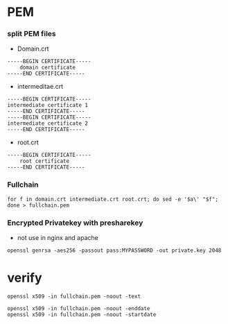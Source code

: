 # PEM

### split PEM files
 
- Domain.crt
```
-----BEGIN CERTIFICATE-----
    domain certificate
-----END CERTIFICATE-----
```
- intermeditae.crt
```
-----BEGIN CERTIFICATE-----
intermediate certificate 1
-----END CERTIFICATE-----
-----BEGIN CERTIFICATE-----
intermediate certificate 2 
-----END CERTIFICATE-----
```
- root.crt
```   
-----BEGIN CERTIFICATE-----
    root certificate
-----END CERTIFICATE-----
```


### Fullchain 
```
for f in domain.crt intermediate.crt root.crt; do sed -e '$a\' "$f"; done > fullchain.pem
```

### Encrypted Privatekey with presharekey
- not use in nginx and apache
```
openssl genrsa -aes256 -passout pass:MYPASSWORD -out private.key 2048
```

# verify
```
openssl x509 -in fullchain.pem -noout -text
```

```
openssl x509 -in fullchain.pem -noout -enddate
openssl x509 -in fullchain.pem -noout -startdate
```




